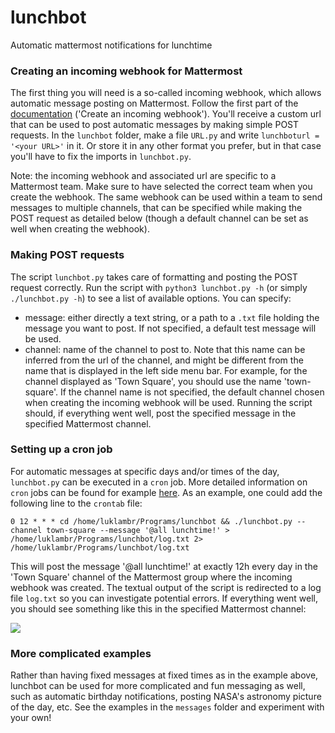 # lunchbot
Automatic mattermost notifications for lunchtime

### Creating an incoming webhook for Mattermost
The first thing you will need is a so-called incoming webhook, which allows automatic message posting on Mattermost. Follow the first part of the [documentation](https://developers.mattermost.com/integrate/webhooks/incoming/?utm_source=mattermost&utm_medium=in-product&utm_content=installed_incoming_webhooks&uid=d5p7qup7off9jy48u5qbek68uc&sid=1q5ehw3axtgk9ex8e9i8nez95o) ('Create an incoming webhook').
You'll receive a custom url that can be used to post automatic messages by making simple POST requests.
In the `lunchbot` folder, make a file `URL.py` and write `lunchboturl = '<your URL>'` in it. Or store it in any other format you prefer, but in that case you'll have to fix the imports in `lunchbot.py`.

Note: the incoming webhook and associated url are specific to a Mattermost team.
Make sure to have selected the correct team when you create the webhook.
The same webhook can be used within a team to send messages to multiple channels, that can be specified while making the POST request as detailed below (though a default channel can be set as well when creating the webhook).

### Making POST requests
The script `lunchbot.py` takes care of formatting and posting the POST request correctly. Run the script with `python3 lunchbot.py -h` (or simply `./lunchbot.py -h`) to see a list of available options. You can specify:
- message: either directly a text string, or a path to a `.txt` file holding the message you want to post. If not specified, a default test message will be used.
- channel: name of the channel to post to. Note that this name can be inferred from the url of the channel, and might be different from the name that is displayed in the left side menu bar. For example, for the channel displayed as 'Town Square', you should use the name 'town-square'. If the channel name is not specified, the default channel chosen when creating the incoming webhook will be used.
Running the script should, if everything went well, post the specified message in the specified Mattermost channel.

### Setting up a cron job
For automatic messages at specific days and/or times of the day, `lunchbot.py` can be executed in a `cron` job.
More detailed information on `cron` jobs can be found for example [here](https://www.digitalocean.com/community/tutorials/how-to-use-cron-to-automate-tasks-ubuntu-1804).
As an example, one could add the following line to the `crontab` file:

```0 12 * * * cd /home/luklambr/Programs/lunchbot && ./lunchbot.py --channel town-square --message '@all lunchtime!' > /home/luklambr/Programs/lunchbot/log.txt 2> /home/luklambr/Programs/lunchbot/log.txt```

This will post the message '@all lunchtime!' at exactly 12h every day in the 'Town Square' channel of the Mattermost group where the incoming webhook was created. The textual output of the script is redirected to a log file `log.txt` so you can investigate potential errors.
If everything went well, you should see something like this in the specified Mattermost channel:

![](docs/example_message.png)

### More complicated examples
Rather than having fixed messages at fixed times as in the example above, lunchbot can be used for more complicated and fun messaging as well, such as automatic birthday notifications, posting NASA's astronomy picture of the day, etc. See the examples in the `messages` folder and experiment with your own!
